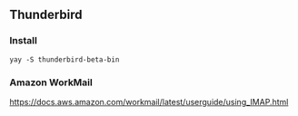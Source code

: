 ## Thunderbird

### Install

```
yay -S thunderbird-beta-bin
```

### Amazon WorkMail

https://docs.aws.amazon.com/workmail/latest/userguide/using_IMAP.html
